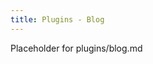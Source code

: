 ```yaml
---
title: Plugins - Blog
---
```


Placeholder for plugins/blog.md

<a id="config.blog_dir"></a>
<a id="config.post_url_format"></a>
<a id="config.draft"></a>
<a id="meta.draft"></a>
<a id="config.archive"></a>
<a id="config.categories"></a>
